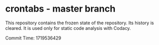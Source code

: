 # crontabs - master branch

This repository contains the frozen state of the repository.
Its history is cleared. It is used only for static code
analysis with Codacy.

Commit Time: 1719536429